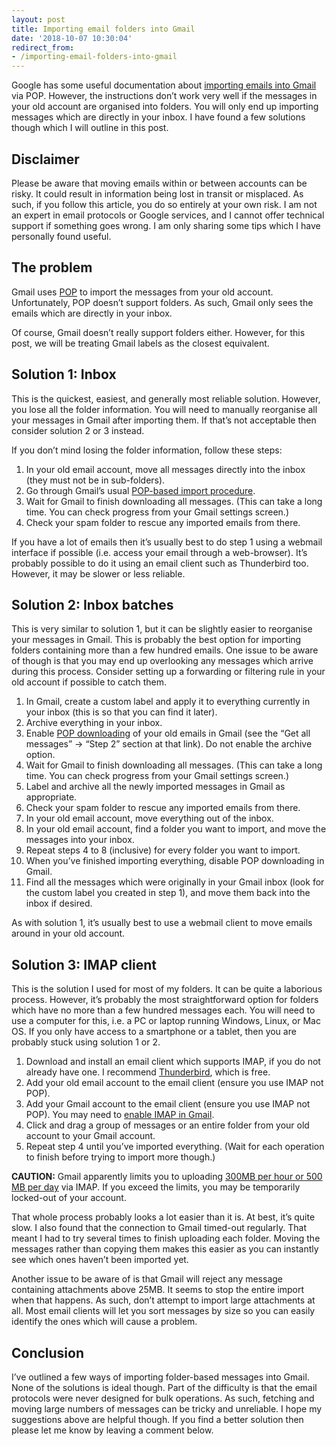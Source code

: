 ```yaml
---
layout: post
title: Importing email folders into Gmail
date: '2018-10-07 10:30:04'
redirect_from:
- /importing-email-folders-into-gmail
---
```


Google has some useful documentation about [importing emails into Gmail](https://support.google.com/mail/answer/21289) via POP. However, the instructions don’t work very well if the messages in your old account are organised into folders. You will only end up importing messages which are directly in your inbox. I have found a few solutions though which I will outline in this post.

## Disclaimer

Please be aware that moving emails within or between accounts can be risky. It could result in information being lost in transit or misplaced. As such, if you follow this article, you do so entirely at your own risk. I am not an expert in email protocols or Google services, and I cannot offer technical support if something goes wrong. I am only sharing some tips which I have personally found useful.

## The problem

Gmail uses [POP](https://en.wikipedia.org/wiki/Post_Office_Protocol) to import the messages from your old account. Unfortunately, POP doesn’t support folders. As such, Gmail only sees the emails which are directly in your inbox.

Of course, Gmail doesn’t really support folders either. However, for this post, we will be treating Gmail labels as the closest equivalent.

## Solution 1: Inbox

This is the quickest, easiest, and generally most reliable solution. However, you lose all the folder information. You will need to manually reorganise all your messages in Gmail after importing them. If that’s not acceptable then consider solution 2 or 3 instead.

If you don’t mind losing the folder information, follow these steps:

1. In your old email account, move all messages directly into the inbox (they must not be in sub-folders).
2. Go through Gmail’s usual [POP-based import procedure](https://support.google.com/mail/answer/21289).
3. Wait for Gmail to finish downloading all messages. (This can take a long time. You can check progress from your Gmail settings screen.)
4. Check your spam folder to rescue any imported emails from there.

If you have a lot of emails then it’s usually best to do step 1 using a webmail interface if possible (i.e. access your email through a web-browser). It’s probably possible to do it using an email client such as Thunderbird too. However, it may be slower or less reliable.

## Solution 2: Inbox batches

This is very similar to solution 1, but it can be slightly easier to reorganise your messages in Gmail. This is probably the best option for importing folders containing more than a few hundred emails. One issue to be aware of though is that you may end up overlooking any messages which arrive during this process. Consider setting up a forwarding or filtering rule in your old account if possible to catch them.

1. In Gmail, create a custom label and apply it to everything currently in your inbox (this is so that you can find it later).
2. Archive everything in your inbox.
3. Enable [POP downloading](https://support.google.com/mail/answer/21289) of your old emails in Gmail (see the “Get all messages” -\> “Step 2” section at that link). Do not enable the archive option.
4. Wait for Gmail to finish downloading all messages. (This can take a long time. You can check progress from your Gmail settings screen.)
5. Label and archive all the newly imported messages in Gmail as appropriate.
6. Check your spam folder to rescue any imported emails from there.
7. In your old email account, move everything out of the inbox.
8. In your old email account, find a folder you want to import, and move the messages into your inbox.
9. Repeat steps 4 to 8 (inclusive) for every folder you want to import.
10. When you’ve finished importing everything, disable POP downloading in Gmail.
11. Find all the messages which were originally in your Gmail inbox (look for the custom label you created in step 1), and move them back into the inbox if desired.

As with solution 1, it’s usually best to use a webmail client to move emails around in your old account.

## Solution 3: IMAP client

This is the solution I used for most of my folders. It can be quite a laborious process. However, it’s probably the most straightforward option for folders which have no more than a few hundred messages each. You will need to use a computer for this, i.e. a PC or laptop running Windows, Linux, or Mac OS. If you only have access to a smartphone or a tablet, then you are probably stuck using solution 1 or 2.

1. Download and install an email client which supports IMAP, if you do not already have one. I recommend [Thunderbird](https://www.thunderbird.net), which is free.
2. Add your old email account to the email client (ensure you use IMAP not POP).
3. Add your Gmail account to the email client (ensure you use IMAP not POP). You may need to [enable IMAP in Gmail](https://support.google.com/mail/answer/7126229).
4. Click and drag a group of messages or an entire folder from your old account to your Gmail account.
5. Repeat step 4 until you’ve imported everything. (Wait for each operation to finish before trying to import more though.)

**CAUTION:** Gmail apparently limits you to uploading [300MB per hour or 500 MB per day](https://hiverhq.com/blog/gmail-and-google-apps-limits-every-admin-should-know/#Gmail) via IMAP. If you exceed the limits, you may be temporarily locked-out of your account.

That whole process probably looks a lot easier than it is. At best, it’s quite slow. I also found that the connection to Gmail timed-out regularly. That meant I had to try several times to finish uploading each folder. Moving the messages rather than copying them makes this easier as you can instantly see which ones haven’t been imported yet.

Another issue to be aware of is that Gmail will reject any message containing attachments above 25MB. It seems to stop the entire import when that happens. As such, don’t attempt to import large attachments at all. Most email clients will let you sort messages by size so you can easily identify the ones which will cause a problem.

## Conclusion

I’ve outlined a few ways of importing folder-based messages into Gmail. None of the solutions is ideal though. Part of the difficulty is that the email protocols were never designed for bulk operations. As such, fetching and moving large numbers of messages can be tricky and unreliable. I hope my suggestions above are helpful though. If you find a better solution then please let me know by leaving a comment below.

<!--kg-card-end: markdown-->